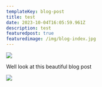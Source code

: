 ```yaml
---
templateKey: blog-post
title: test
date: 2023-10-04T16:05:59.961Z
description: test
featuredpost: true
featuredimage: /img/blog-index.jpg
---
```

![](/img/blog-index.jpg)

W﻿ell look at this beautiful blog post

![](/img/coffee-gear.png)